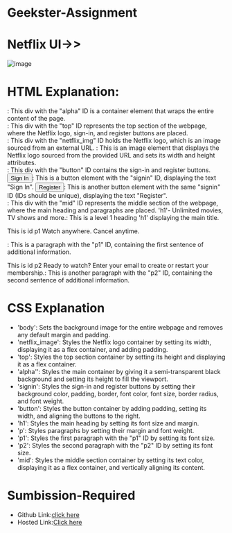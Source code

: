 # Geekster-Assignment
# Netflix UI->>
![image](https://github.com/namishagurunani/Geekster-Assignments/assets/126158413/f127468a-a8c3-43c4-815a-0c7ecd8c9859)

 # HTML  Explanation:
<div id="alpha">: This div with the "alpha" ID is a container element that wraps the entire content of the page.
<div id="top">: This div with the "top" ID represents the top section of the webpage, where the Netflix logo, sign-in, and register buttons are placed.
<div id="netflix_img">: This div with the "netflix_img" ID holds the Netflix logo, which is an image sourced from an external URL.
<img src>: This is an image element that displays the Netflix logo sourced from the provided URL and sets its width and height attributes.
<div id="button">: This div with the "button" ID contains the sign-in and register buttons.
<button id="signin">Sign In</button>: This is a button element with the "signin" ID, displaying the text "Sign In".
<button id="signin">Register</button>: This is another button element with the same "signin" ID (IDs should be unique), displaying the text "Register".
<div id="mid">: This div with the "mid" ID represents the middle section of the webpage, where the main heading and paragraphs are placed.
'h1'- Unlimited movies, TV shows and more.: This is a level 1 heading 'h1' displaying the main title.
 <p id="p1">This is id p1 Watch anywhere. Cancel anytime.</p>: This is a paragraph with the "p1" ID, containing the first sentence of additional information.
 <p id="p2">This is id p2 Ready to watch? Enter your email to create or restart your membership.: This is another paragraph with the "p2" ID, containing the second sentence of additional information.
  
 # CSS Explanation
- 'body': Sets the background image for the entire webpage and removes any default margin and padding.
- 'netflix_image': Styles the Netflix logo container by setting its width, displaying it as a flex container, and adding padding.
- 'top': Styles the top section container by setting its height and displaying it as a flex container.
- 'alpha'': Styles the main container by giving it a semi-transparent black background and setting its height to fill the viewport.
- 'signin': Styles the sign-in and register buttons by setting their background color, padding, border, font color, font size, border radius, and font weight.
- 'button': Styles the button container by adding padding, setting its width, and aligning the buttons to the right.
- 'h1': Styles the main heading by setting its font size and margin.
- 'p': Styles paragraphs by setting their margin and font weight.
- 'p1': Styles the first paragraph with the "p1" ID by setting its font size.
- 'p2': Styles the second paragraph with the "p2" ID by setting its font size.
- 'mid': Styles the middle section container by setting its text color, displaying it as a flex container, and vertically aligning its content.

# Sumbission-Required
- Github Link:[click here](https://github.com/namishagurunani/Geekster-Assignments)
- Hosted Link:[Click here](https://namishagurunani.github.io/Geekster-Assignments/Netflix/index.html) 
